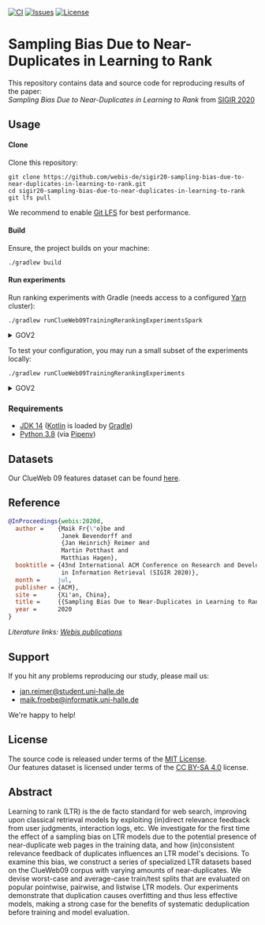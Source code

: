 [![CI](https://img.shields.io/github/workflow/status/webis-de/sigir20-sampling-bias-due-to-near-duplicates-in-learning-to-rank/CI?style=flat-square)](https://github.com/webis-de/sigir20-sampling-bias-due-to-near-duplicates-in-learning-to-rank/actions?query=workflow%3ACI)
[![Issues](https://img.shields.io/github/issues/webis-de/sigir20-sampling-bias-due-to-near-duplicates-in-learning-to-rank?style=flat-square)](https://github.com/webis-de/sigir20-sampling-bias-due-to-near-duplicates-in-learning-to-rank/issues)
[![License](https://img.shields.io/github/license/webis-de/sigir20-sampling-bias-due-to-near-duplicates-in-learning-to-rank?style=flat-square)](LICENSE)

# Sampling Bias Due to Near-Duplicates in Learning to Rank

This repository contains data and source code for reproducing results of the paper:  
_Sampling Bias Due to Near-Duplicates in Learning to Rank_ from [SIGIR 2020](https://sigir.org/sigir2020/)


## Usage


#### Clone

Clone this repository:  
```shell script
git clone https://github.com/webis-de/sigir20-sampling-bias-due-to-near-duplicates-in-learning-to-rank.git
cd sigir20-sampling-bias-due-to-near-duplicates-in-learning-to-rank
git lfs pull
```
We recommend to enable [Git LFS](https://git-lfs.github.com/)
for best performance.


#### Build

Ensure, the project builds on your machine:

```shell script
./gradlew build
```


#### Run experiments

Run ranking experiments with Gradle
(needs access to a configured [Yarn](http://hadoop.apache.org/docs/stable/hadoop-yarn/hadoop-yarn-site/YARN.html) cluster):

```shell script
./gradlew runClueWeb09TrainingRerankingExperimentsSpark
```

<details><summary>GOV2</summary>

```shell script
./gradlew runGov2TrainingRerankingExperimentsSpark
```

</details>

To test your configuration, you may run a small subset 
of the experiments locally:

```shell script
./gradlew runClueWeb09TrainingRerankingExperiments
```

<details><summary>GOV2</summary>

```shell script
./gradlew runGov2TrainingRerankingExperiments
```

</details>


### Requirements

- [JDK 14](https://openjdk.java.net/) ([Kotlin](https://kotlinlang.org/) is loaded by [Gradle](https://gradle.org/))
- [Python 3.8](https://www.python.org/downloads/) (via [Pipenv](https://pipenv.pypa.io/))

## Datasets

Our ClueWeb 09 features dataset can be found [here](data/features).


## Reference

```bibtex
@InProceedings{webis:2020d,
  author =    {Maik Fr{\"o}be and 
               Janek Bevendorff and 
               {Jan Heinrich} Reimer and 
               Martin Potthast and 
               Matthias Hagen},
  booktitle = {43nd International ACM Conference on Research and Development 
               in Information Retrieval (SIGIR 2020)},
  month =     jul,
  publisher = {ACM},
  site =      {Xi'an, China},
  title =     {{Sampling Bias Due to Near-Duplicates in Learning to Rank}},
  year =      2020
}
```

_Literature links:
[Webis publications](https://webis.de/publications.html?q=Sampling+Bias+Due+to+Near-Duplicates+in+Learning+to+Rank)_


## Support

If you hit any problems reproducing our study, 
please mail us:

- [jan.reimer@student.uni-halle.de](mailto:jan.reimer@student.uni-halle.de)
- [maik.froebe@informatik.uni-halle.de](mailto:maik.froebe@informatik.uni-halle.de)

We're happy to help!


## License

The source code is released under terms of the [MIT License](LICENSE).  
Our features dataset is licensed under terms of the [CC BY-SA 4.0](https://creativecommons.org/licenses/by-sa/4.0/) license.


## Abstract

Learning to rank (LTR) is the de facto standard for web search, 
improving upon classical retrieval models 
by exploiting (in)direct relevance feedback 
from user judgments, interaction logs, etc. 
We investigate for the first time the effect of a sampling bias 
on LTR models due to the potential presence of near-duplicate web pages 
in the training data, and how (in)consistent relevance feedback 
of duplicates influences an LTR model's decisions. 
To examine this bias, we construct a series of specialized LTR datasets 
based on the ClueWeb09 corpus with varying amounts of near-duplicates. 
We devise worst-case and average-case train/test splits 
that are evaluated on popular pointwise, pairwise, and listwise LTR models. 
Our experiments demonstrate that duplication causes overfitting 
and thus less effective models, making a strong case for the benefits 
of systematic deduplication before training and model evaluation.
